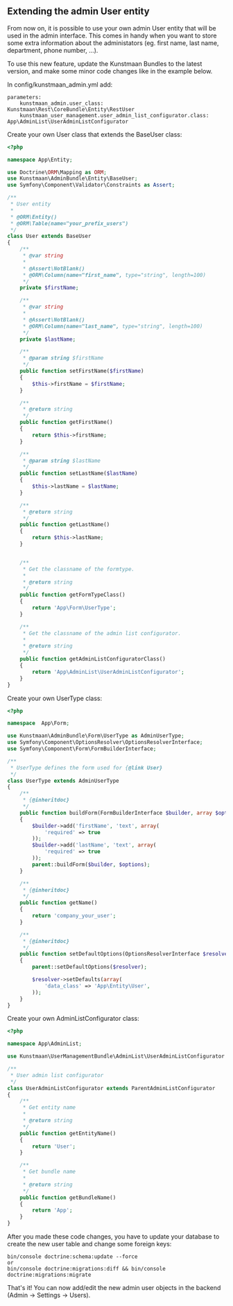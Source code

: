 ## Extending the admin User entity

From now on, it is possible to use your own admin User entity that will be used in the admin interface. This comes in handy when you want to store some extra information about the administators (eg. first name, last name, department, phone number, ...).

To use this new feature, update the Kunstmaan Bundles to the latest version, and make some minor code changes like in the example below.

In config/kunstmaan_admin.yml add:

```
parameters:
    kunstmaan_admin.user_class: Kunstmaan\Rest\CoreBundle\Entity\RestUser
    kunstmaan_user_management.user_admin_list_configurator.class: App\AdminList\UserAdminListConfigurator
```
Create your own User class that extends the BaseUser class:

```php
<?php

namespace App\Entity;

use Doctrine\ORM\Mapping as ORM;
use Kunstmaan\AdminBundle\Entity\BaseUser;
use Symfony\Component\Validator\Constraints as Assert;

/**
 * User entity
 *
 * @ORM\Entity()
 * @ORM\Table(name="your_prefix_users")
 */
class User extends BaseUser
{
    /**
     * @var string
     *
     * @Assert\NotBlank()
     * @ORM\Column(name="first_name", type="string", length=100)
     */
    private $firstName;

    /**
     * @var string
     *
     * @Assert\NotBlank()
     * @ORM\Column(name="last_name", type="string", length=100)
     */
    private $lastName;

    /**
     * @param string $firstName
     */
    public function setFirstName($firstName)
    {
        $this->firstName = $firstName;
    }

    /**
     * @return string
     */
    public function getFirstName()
    {
        return $this->firstName;
    }

    /**
     * @param string $lastName
     */
    public function setLastName($lastName)
    {
        $this->lastName = $lastName;
    }

    /**
     * @return string
     */
    public function getLastName()
    {
        return $this->lastName;
    }


    /**
     * Get the classname of the formtype.
     *
     * @return string
     */
    public function getFormTypeClass()
    {
        return 'App\Form\UserType';
    }

    /**
     * Get the classname of the admin list configurator.
     *
     * @return string
     */
    public function getAdminListConfiguratorClass()
    {
        return 'App\AdminList\UserAdminListConfigurator';
    }
}
```

Create your own UserType class:

```php
<?php

namespace  App\Form;

use Kunstmaan\AdminBundle\Form\UserType as AdminUserType;
use Symfony\Component\OptionsResolver\OptionsResolverInterface;
use Symfony\Component\Form\FormBuilderInterface;

/**
 * UserType defines the form used for {@link User}
 */
class UserType extends AdminUserType
{
    /**
     * {@inheritdoc}
     */
    public function buildForm(FormBuilderInterface $builder, array $options)
    {
        $builder->add('firstName', 'text', array(
            'required' => true
        ));
        $builder->add('lastName', 'text', array(
            'required' => true
        ));
        parent::buildForm($builder, $options);
    }

    /**
     * {@inheritdoc}
     */
    public function getName()
    {
        return 'company_your_user';
    }

    /**
     * {@inheritdoc}
     */
    public function setDefaultOptions(OptionsResolverInterface $resolver)
    {
        parent::setDefaultOptions($resolver);

        $resolver->setDefaults(array(
            'data_class' => 'App\Entity\User',
        ));
    }
}
```

Create your own AdminListConfigurator class:


```php
<?php

namespace App\AdminList;

use Kunstmaan\UserManagementBundle\AdminList\UserAdminListConfigurator as ParentAdminListConfigurator;

/**
 * User admin list configurator
 */
class UserAdminListConfigurator extends ParentAdminListConfigurator
{
    /**
     * Get entity name
     *
     * @return string
     */
    public function getEntityName()
    {
        return 'User';
    }

    /**
     * Get bundle name
     *
     * @return string
     */
    public function getBundleName()
    {
        return 'App';
    }
}
```

After you made these code changes, you have to update your database to create the new user table and change some foreign keys:


```
bin/console doctrine:schema:update --force
or
bin/console doctrine:migrations:diff && bin/console doctrine:migrations:migrate
```

That's it! You can now add/edit the new admin user objects in the backend (Admin → Settings → Users).
